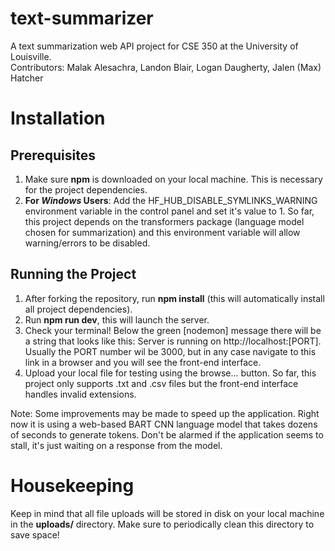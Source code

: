 # text-summarizer
A text summarization web API project for CSE 350 at the University of Louisville.<br />
Contributors: Malak Alesachra, Landon Blair, Logan Daugherty, Jalen (Max) Hatcher

# Installation 
## Prerequisites
1. Make sure **npm** is downloaded on your local machine. This is necessary for the project dependencies. 
2. **For _Windows_ Users**: Add the HF_HUB_DISABLE_SYMLINKS_WARNING environment variable in the control panel and set it's value to 1. So far, this project depends on the transformers package (language model chosen for summarization) and this environment variable will allow warning/errors to be disabled.

## Running the Project
1. After forking the repository, run **npm install** (this will automatically install all project dependencies).
2. Run **npm run dev**, this will launch the server.
3. Check your terminal! Below the green [nodemon] message there will be a string that looks like this: Server is running on http://localhost:[PORT]. Usually the PORT number wil be 3000, but in any case navigate to this link in a browser and you will see the front-end interface.
4. Upload your local file for testing using the browse... button. So far, this project only supports .txt and .csv files but the front-end interface handles invalid extensions.

Note: Some improvements may be made to speed up the application. Right now it is using a web-based BART CNN language model that takes dozens of seconds to generate tokens. Don't be alarmed if the application seems to stall, it's just waiting on a response from the model.

# Housekeeping
Keep in mind that all file uploads will be stored in disk on your local machine in the **uploads/** directory. Make sure to periodically clean this directory to save space!